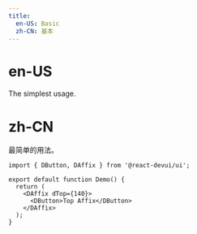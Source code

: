 ```yaml
---
title:
  en-US: Basic
  zh-CN: 基本
---
```


# en-US

The simplest usage.

# zh-CN

最简单的用法。

```tsx
import { DButton, DAffix } from '@react-devui/ui';

export default function Demo() {
  return (
    <DAffix dTop={140}>
      <DButton>Top Affix</DButton>
    </DAffix>
  );
}
```
